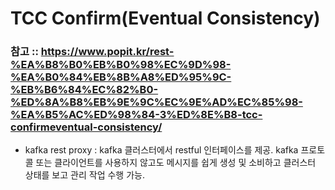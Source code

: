 #  TCC Confirm(Eventual Consistency)

 ### 참고 :: https://www.popit.kr/rest-%EA%B8%B0%EB%B0%98%EC%9D%98-%EA%B0%84%EB%8B%A8%ED%95%9C-%EB%B6%84%EC%82%B0-%ED%8A%B8%EB%9E%9C%EC%9E%AD%EC%85%98-%EA%B5%AC%ED%98%84-3%ED%8E%B8-tcc-confirmeventual-consistency/
 * kafka rest proxy : kafka 클러스터에서 restful 인터페이스를 제공. kafka 프로토콜 또는 클라이언트를 사용하지 않고도 메시지를 쉽게 생성 및 소비하고 클러스터 상태를 보고 관리 작업 수행 가능.    